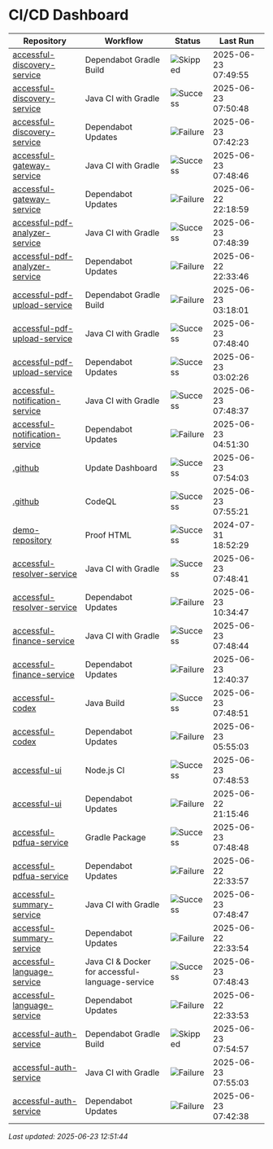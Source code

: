 # CI/CD Dashboard

| Repository | Workflow | Status | Last Run |
| ---------- | -------- | ------ | -------- |
| [accessful-discovery-service](https://github.com/Accessful-AI/accessful-discovery-service) | Dependabot Gradle Build | ![Skipped](https://img.shields.io/badge/Skipped-yellow) | 2025-06-23 07:49:55 |
| [accessful-discovery-service](https://github.com/Accessful-AI/accessful-discovery-service) | Java CI with Gradle | ![Success](https://img.shields.io/badge/Success-brightgreen) | 2025-06-23 07:50:48 |
| [accessful-discovery-service](https://github.com/Accessful-AI/accessful-discovery-service) | Dependabot Updates | ![Failure](https://img.shields.io/badge/Failure-red) | 2025-06-23 07:42:23 |
| [accessful-gateway-service](https://github.com/Accessful-AI/accessful-gateway-service) | Java CI with Gradle | ![Success](https://img.shields.io/badge/Success-brightgreen) | 2025-06-23 07:48:46 |
| [accessful-gateway-service](https://github.com/Accessful-AI/accessful-gateway-service) | Dependabot Updates | ![Failure](https://img.shields.io/badge/Failure-red) | 2025-06-22 22:18:59 |
| [accessful-pdf-analyzer-service](https://github.com/Accessful-AI/accessful-pdf-analyzer-service) | Java CI with Gradle | ![Success](https://img.shields.io/badge/Success-brightgreen) | 2025-06-23 07:48:39 |
| [accessful-pdf-analyzer-service](https://github.com/Accessful-AI/accessful-pdf-analyzer-service) | Dependabot Updates | ![Failure](https://img.shields.io/badge/Failure-red) | 2025-06-22 22:33:46 |
| [accessful-pdf-upload-service](https://github.com/Accessful-AI/accessful-pdf-upload-service) | Dependabot Gradle Build | ![Failure](https://img.shields.io/badge/Failure-red) | 2025-06-23 03:18:01 |
| [accessful-pdf-upload-service](https://github.com/Accessful-AI/accessful-pdf-upload-service) | Java CI with Gradle | ![Success](https://img.shields.io/badge/Success-brightgreen) | 2025-06-23 07:48:40 |
| [accessful-pdf-upload-service](https://github.com/Accessful-AI/accessful-pdf-upload-service) | Dependabot Updates | ![Success](https://img.shields.io/badge/Success-brightgreen) | 2025-06-23 03:02:26 |
| [accessful-notification-service](https://github.com/Accessful-AI/accessful-notification-service) | Java CI with Gradle | ![Success](https://img.shields.io/badge/Success-brightgreen) | 2025-06-23 07:48:37 |
| [accessful-notification-service](https://github.com/Accessful-AI/accessful-notification-service) | Dependabot Updates | ![Failure](https://img.shields.io/badge/Failure-red) | 2025-06-23 04:51:30 |
| [.github](https://github.com/Accessful-AI/.github) | Update Dashboard | ![Success](https://img.shields.io/badge/Success-brightgreen) | 2025-06-23 07:54:03 |
| [.github](https://github.com/Accessful-AI/.github) | CodeQL | ![Success](https://img.shields.io/badge/Success-brightgreen) | 2025-06-23 07:55:21 |
| [demo-repository](https://github.com/Accessful-AI/demo-repository) | Proof HTML | ![Success](https://img.shields.io/badge/Success-brightgreen) | 2024-07-31 18:52:29 |
| [accessful-resolver-service](https://github.com/Accessful-AI/accessful-resolver-service) | Java CI with Gradle | ![Success](https://img.shields.io/badge/Success-brightgreen) | 2025-06-23 07:48:41 |
| [accessful-resolver-service](https://github.com/Accessful-AI/accessful-resolver-service) | Dependabot Updates | ![Failure](https://img.shields.io/badge/Failure-red) | 2025-06-23 10:34:47 |
| [accessful-finance-service](https://github.com/Accessful-AI/accessful-finance-service) | Java CI with Gradle | ![Success](https://img.shields.io/badge/Success-brightgreen) | 2025-06-23 07:48:44 |
| [accessful-finance-service](https://github.com/Accessful-AI/accessful-finance-service) | Dependabot Updates | ![Failure](https://img.shields.io/badge/Failure-red) | 2025-06-23 12:40:37 |
| [accessful-codex](https://github.com/Accessful-AI/accessful-codex) | Java Build | ![Success](https://img.shields.io/badge/Success-brightgreen) | 2025-06-23 07:48:51 |
| [accessful-codex](https://github.com/Accessful-AI/accessful-codex) | Dependabot Updates | ![Failure](https://img.shields.io/badge/Failure-red) | 2025-06-23 05:55:03 |
| [accessful-ui](https://github.com/Accessful-AI/accessful-ui) | Node.js CI | ![Success](https://img.shields.io/badge/Success-brightgreen) | 2025-06-23 07:48:53 |
| [accessful-ui](https://github.com/Accessful-AI/accessful-ui) | Dependabot Updates | ![Failure](https://img.shields.io/badge/Failure-red) | 2025-06-22 21:15:46 |
| [accessful-pdfua-service](https://github.com/Accessful-AI/accessful-pdfua-service) | Gradle Package | ![Success](https://img.shields.io/badge/Success-brightgreen) | 2025-06-23 07:48:48 |
| [accessful-pdfua-service](https://github.com/Accessful-AI/accessful-pdfua-service) | Dependabot Updates | ![Failure](https://img.shields.io/badge/Failure-red) | 2025-06-22 22:33:57 |
| [accessful-summary-service](https://github.com/Accessful-AI/accessful-summary-service) | Java CI with Gradle | ![Success](https://img.shields.io/badge/Success-brightgreen) | 2025-06-23 07:48:47 |
| [accessful-summary-service](https://github.com/Accessful-AI/accessful-summary-service) | Dependabot Updates | ![Failure](https://img.shields.io/badge/Failure-red) | 2025-06-22 22:33:54 |
| [accessful-language-service](https://github.com/Accessful-AI/accessful-language-service) | Java CI & Docker for accessful-language-service | ![Success](https://img.shields.io/badge/Success-brightgreen) | 2025-06-23 07:48:43 |
| [accessful-language-service](https://github.com/Accessful-AI/accessful-language-service) | Dependabot Updates | ![Failure](https://img.shields.io/badge/Failure-red) | 2025-06-22 22:33:53 |
| [accessful-auth-service](https://github.com/Accessful-AI/accessful-auth-service) | Dependabot Gradle Build | ![Skipped](https://img.shields.io/badge/Skipped-yellow) | 2025-06-23 07:54:57 |
| [accessful-auth-service](https://github.com/Accessful-AI/accessful-auth-service) | Java CI with Gradle | ![Failure](https://img.shields.io/badge/Failure-red) | 2025-06-23 07:55:03 |
| [accessful-auth-service](https://github.com/Accessful-AI/accessful-auth-service) | Dependabot Updates | ![Failure](https://img.shields.io/badge/Failure-red) | 2025-06-23 07:42:38 |


*Last updated: 2025-06-23 12:51:44*